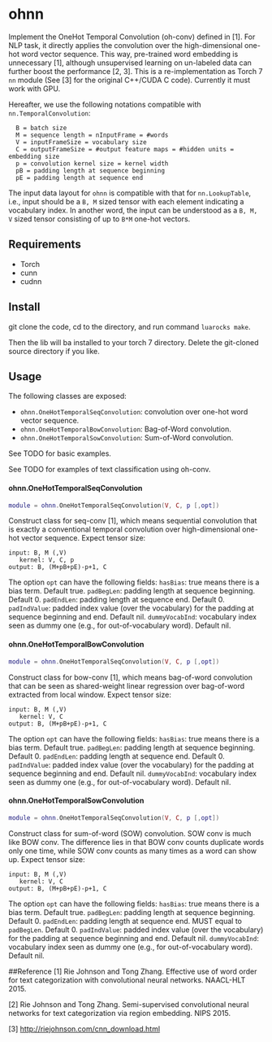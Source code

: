 # ohnn

Implement the OneHot Temporal Convolution (oh-conv) defined in [1]. 
For NLP task, it directly applies the convolution over the high-dimensional one-hot word vector sequence.
This way, pre-trained word embedding is unnecessary [1], although unsupervised learning on un-labeled data can further boost the performance [2, 3].
This is a re-implementation as Torch 7 `nn` module (See [3] for the original C++/CUDA C code).
Currently it must work with GPU.

Hereafter, we use the following notations compatible with `nn.TemporalConvolution`:
```
  B = batch size
  M = sequence length = nInputFrame = #words
  V = inputFrameSize = vocabulary size
  C = outputFrameSize = #output feature maps = #hidden units = embedding size
  p = convolution kernel size = kernel width
  pB = padding length at sequence beginning
  pE = padding length at sequence end
```

The input data layout for `ohnn` is compatible with that for `nn.LookupTable`, 
i.e., input should be a `B, M` sized tensor with each element indicating a vocabulary index.
In another word, the input can be understood as a `B, M, V` sized tensor consisting of up to `B*M` one-hot vectors. 

## Requirements
* Torch
* cunn
* cudnn


## Install
git clone the code, cd to the directory, and run command ```luarocks make```.

Then the lib will ba installed to your torch 7 directory. Delete the git-cloned source directory if you like.


## Usage
The following classes are exposed:
* `ohnn.OneHotTemporalSeqConvolution`: convolution over one-hot word vector sequence.
* `ohnn.OneHotTemporalBowConvolution`: Bag-of-Word convolution.
* `ohnn.OneHotTemporalSowConvolution`: Sum-of-Word convolution. 

See TODO for basic examples.

See TODO for examples of text classification using oh-conv.

#### ohnn.OneHotTemporalSeqConvolution
```lua
module = ohnn.OneHotTemporalSeqConvolution(V, C, p [,opt])
```
Construct class for seq-conv [1], which means sequential convolution that is exactly a conventional temporal convolution over high-dimensional one-hot vector sequence. 
Expect tensor size:
```
input: B, M (,V)
   kernel: V, C, p
output: B, (M+pB+pE)-p+1, C
```
The option `opt` can have the following fields:
`hasBias`: true means there is a bias term. Default true.
`padBegLen`: padding length at sequence beginning. Default 0. 
`padEndLen`: padding length at sequence end. Default 0. 
`padIndValue`: padded index value (over the vocabulary) for the padding at sequence beginning and end. Default nil. 
`dummyVocabInd`: vocabulary index seen as dummy one (e.g., for out-of-vocabulary word). Default nil. 

#### ohnn.OneHotTemporalBowConvolution
```lua
module = ohnn.OneHotTemporalSeqConvolution(V, C, p [,opt])
```
Construct class for bow-conv [1], which means bag-of-word convolution that can be seen as shared-weight linear regression over bag-of-word extracted from local window. 
Expect tensor size:
```
input: B, M (,V)
   kernel: V, C
output: B, (M+pB+pE)-p+1, C
```
The option `opt` can have the following fields:
`hasBias`: true means there is a bias term. Default true.
`padBegLen`: padding length at sequence beginning. Default 0. 
`padEndLen`: padding length at sequence end. Default 0. 
`padIndValue`: padded index value (over the vocabulary) for the padding at sequence beginning and end. Default nil. 
`dummyVocabInd`: vocabulary index seen as dummy one (e.g., for out-of-vocabulary word). Default nil. 

#### ohnn.OneHotTemporalSowConvolution
```lua
module = ohnn.OneHotTemporalSeqConvolution(V, C, p [,opt])
```
Construct class for sum-of-word (SOW) convolution. 
SOW conv is much like BOW conv. 
The difference lies in that BOW conv counts duplicate words only one time, while SOW conv counts as many times as a word can show up.
Expect tensor size:
```
input: B, M (,V)
   kernel: V, C
output: B, (M+pB+pE)-p+1, C
```
The option `opt` can have the following fields:
`hasBias`: true means there is a bias term. Default true.
`padBegLen`: padding length at sequence beginning. Default 0. 
`padEndLen`: padding length at sequence end. MUST equal to `padBegLen`. Default 0. 
`padIndValue`: padded index value (over the vocabulary) for the padding at sequence beginning and end. Default nil. 
`dummyVocabInd`: vocabulary index seen as dummy one (e.g., for out-of-vocabulary word). Default nil. 

##Reference
[1] Rie Johnson and Tong Zhang. Effective use of word order for text categorization with convolutional neural networks. NAACL-HLT 2015. 

[2] Rie Johnson and Tong Zhang. Semi-supervised convolutional neural networks for text categorization via region embedding. NIPS 2015.

[3] http://riejohnson.com/cnn_download.html
